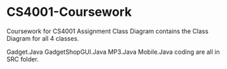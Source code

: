 # CS4001-Coursework
Coursework for CS4001 Assignment
Class Diagram contains the Class Diagram for all 4 classes.

Gadget.Java
GadgetShopGUI.Java
MP3.Java
Mobile.Java coding are all in SRC folder.
